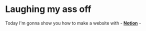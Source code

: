 # Laughing my ass off
Today I'm gonna show you how to make a website with - __[Notion](https://notion.so/)__ -

